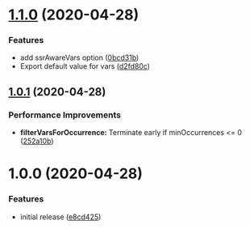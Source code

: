 # [1.1.0](https://github.com/Alorel/rollup-plugin-iife-wrap/compare/1.0.1...1.1.0) (2020-04-28)


### Features

* add ssrAwareVars option ([0bcd31b](https://github.com/Alorel/rollup-plugin-iife-wrap/commit/0bcd31b32b9040ad1887a74a459a2b3dcac9d961))
* Export default value for vars ([d2fd80c](https://github.com/Alorel/rollup-plugin-iife-wrap/commit/d2fd80cacfd7886e32e9ae9232041589889a1c27))

## [1.0.1](https://github.com/Alorel/rollup-plugin-iife-wrap/compare/1.0.0...1.0.1) (2020-04-28)


### Performance Improvements

* **filterVarsForOccurrence:** Terminate early if minOccurrences <= 0 ([252a10b](https://github.com/Alorel/rollup-plugin-iife-wrap/commit/252a10b1597e8dbcab93339801479c74a19e4389))

# 1.0.0 (2020-04-28)


### Features

* initial release ([e8cd425](https://github.com/Alorel/rollup-plugin-iife-wrap/commit/e8cd425607689570819c439631fac74dec1ec7dd))
